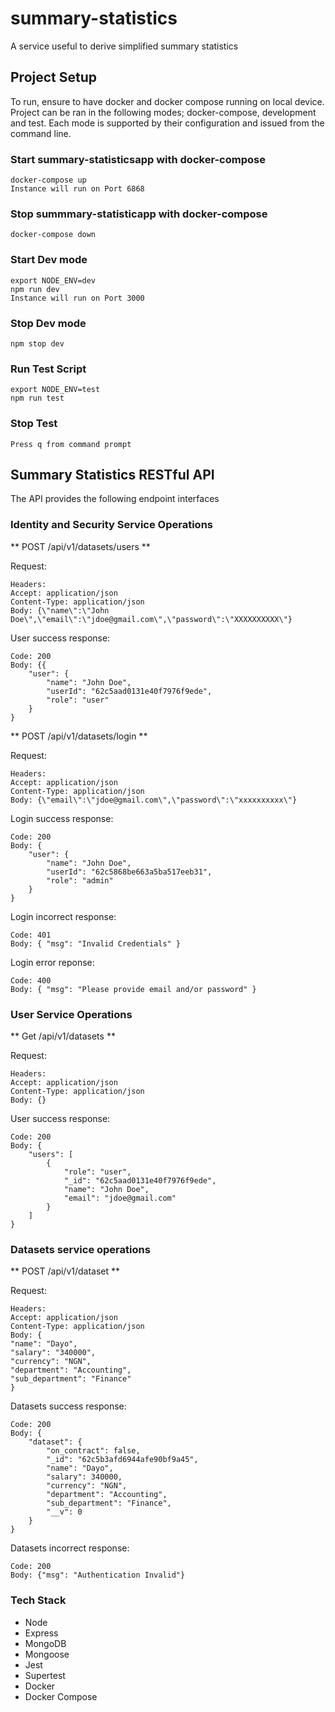 # summary-statistics
A service useful to derive simplified summary statistics

## Project Setup
To run, ensure to have docker and docker compose running on local device. Project can be ran in the following modes; docker-compose, development and test. Each mode is supported by their configuration and issued from the command line.

### Start summary-statisticsapp with docker-compose
````
docker-compose up
Instance will run on Port 6868
````
### Stop summmary-statisticapp with docker-compose
````
docker-compose down
````
### Start Dev mode
````
export NODE_ENV=dev
npm run dev
Instance will run on Port 3000
````
### Stop Dev mode
````
npm stop dev
````
### Run Test Script
````
export NODE_ENV=test
npm run test
````
### Stop Test
````
Press q from command prompt
````
## Summary Statistics RESTful API
The API provides the following endpoint interfaces

### Identity and Security Service Operations 
** POST /api/v1/datasets/users **

Request:
```
Headers:
Accept: application/json
Content-Type: application/json
Body: {\"name\":\"John Doe\",\"email\":\"jdoe@gmail.com\",\"password\":\"XXXXXXXXXX\"}
```

User success response:
```
Code: 200
Body: {{
    "user": {
        "name": "John Doe",
        "userId": "62c5aad0131e40f7976f9ede",
        "role": "user"
    }
}
```

** POST /api/v1/datasets/login **

Request:
```
Headers:
Accept: application/json
Content-Type: application/json
Body: {\"email\":\"jdoe@gmail.com\",\"password\":\"xxxxxxxxxx\"}
```
Login success response:
```
Code: 200
Body: {
    "user": {
        "name": "John Doe",
        "userId": "62c5868be663a5ba517eeb31",
        "role": "admin"
    }
}
```
Login incorrect response:
```
Code: 401
Body: { "msg": "Invalid Credentials" }
```
Login error reponse:
```
Code: 400
Body: { "msg": "Please provide email and/or password" }
```
### User Service Operations 
** Get /api/v1/datasets **

Request:
```
Headers:
Accept: application/json
Content-Type: application/json
Body: {}
```

User success response:
```
Code: 200
Body: {
    "users": [
        {
            "role": "user",
            "_id": "62c5aad0131e40f7976f9ede",
            "name": "John Doe",
            "email": "jdoe@gmail.com"
        }
    ]
}
```

### Datasets service operations
** POST /api/v1/dataset **

Request:
```
Headers:
Accept: application/json
Content-Type: application/json
Body: {
"name": "Dayo",
"salary": "340000",
"currency": "NGN",
"department": "Accounting",
"sub_department": "Finance"
}
```
Datasets success response:
```
Code: 200
Body: {
    "dataset": {
        "on_contract": false,
        "_id": "62c5b3afd6944afe90bf9a45",
        "name": "Dayo",
        "salary": 340000,
        "currency": "NGN",
        "department": "Accounting",
        "sub_department": "Finance",
        "__v": 0
    }
}
```
Datasets incorrect response:
```
Code: 200
Body: {"msg": "Authentication Invalid"}
```

### Tech Stack
* Node
* Express
* MongoDB
* Mongoose
* Jest
* Supertest
* Docker
* Docker Compose


